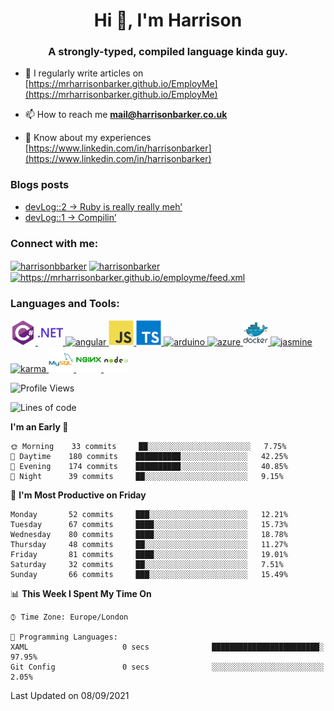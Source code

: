 <h1 align="center">Hi 👋, I'm Harrison</h1>
<h3 align="center">A strongly-typed, compiled language kinda guy.</h3>

- 📝 I regularly write articles on
[https://mrharrisonbarker.github.io/EmployMe](https://mrharrisonbarker.github.io/EmployMe)

- 📫 How to reach me **mail@harrisonbarker.co.uk**

- 📄 Know about my experiences [https://www.linkedin.com/in/harrisonbarker](https://www.linkedin.com/in/harrisonbarker)

### Blogs posts
<!-- BLOG-POST-LIST:START -->
- [devLog::2 → Ruby is really really meh’](https://mrharrisonbarker.github.io/EmployMe/dev-log-2)
- [devLog::1 → Compilin’](https://mrharrisonbarker.github.io/EmployMe/dev-Blog-1)
<!-- BLOG-POST-LIST:END -->

<h3 align="left">Connect with me:</h3>
<p align="left">
    <a href="https://twitter.com/harrisonbbarker" target="blank"><img align="center"
            src="https://raw.githubusercontent.com/rahuldkjain/github-profile-readme-generator/master/src/images/icons/Social/twitter.svg"
            alt="harrisonbbarker" height="30" width="40" /></a>
    <a href="https://linkedin.com/in/harrisonbarker" target="blank"><img align="center"
            src="https://raw.githubusercontent.com/rahuldkjain/github-profile-readme-generator/master/src/images/icons/Social/linked-in-alt.svg"
            alt="harrisonbarker" height="30" width="40" /></a>
    <a href="/https://mrharrisonbarker.github.io/employme/feed.xml" target="blank"><img align="center"
            src="https://raw.githubusercontent.com/rahuldkjain/github-profile-readme-generator/master/src/images/icons/Social/rss.svg"
            alt="https://mrharrisonbarker.github.io/employme/feed.xml" height="30" width="40" /></a>
</p>

<h3 align="left">Languages and Tools:</h3>
<p align="left"> <a href="https://docs.microsoft.com/en-us/dotnet/csharp/" target="_blank"> <img
            src="https://raw.githubusercontent.com/devicons/devicon/master/icons/csharp/csharp-original.svg"
            alt="csharp" width="40" height="40" /> </a> <a href="https://dotnet.microsoft.com/" target="_blank"> <img
            src="./assets/dot-net.svg"
            alt="dotnet" width="40" height="40" /> </a>
            <a href="https://angular.io" target="_blank"> <img
            src="https://angular.io/assets/images/logos/angular/angular.svg" alt="angular" width="40" height="40" />
    </a> <a href="https://developer.mozilla.org/en-US/docs/Web/JavaScript" target="_blank"> <img
            src="https://raw.githubusercontent.com/devicons/devicon/master/icons/javascript/javascript-original.svg"
            alt="javascript" width="40" height="40" /> </a> <a href="https://www.typescriptlang.org/" target="_blank">
        <img src="https://raw.githubusercontent.com/devicons/devicon/master/icons/typescript/typescript-original.svg"
            alt="typescript" width="40" height="40" /> </a><a href="https://www.arduino.cc/" target="_blank"> <img
            src="https://cdn.worldvectorlogo.com/logos/arduino-1.svg" alt="arduino" width="40" height="40" /> </a> <a
        href="https://azure.microsoft.com/en-in/" target="_blank"> <img
            src="https://www.vectorlogo.zone/logos/microsoft_azure/microsoft_azure-icon.svg" alt="azure" width="40"
            height="40" /> </a>
    <a href="https://www.docker.com/" target="_blank"> <img
            src="https://raw.githubusercontent.com/devicons/devicon/master/icons/docker/docker-original-wordmark.svg"
            alt="docker" width="40" height="40" /> </a> <a href="https://jasmine.github.io/" target="_blank"> <img
            src="https://www.vectorlogo.zone/logos/jasmine/jasmine-icon.svg" alt="jasmine" width="40" height="40" />
    </a> <a href="https://karma-runner.github.io/latest/index.html" target="_blank"> <img
            src="https://raw.githubusercontent.com/detain/svg-logos/780f25886640cef088af994181646db2f6b1a3f8/svg/karma.svg"
            alt="karma" width="40" height="40" /> </a> <a href="https://www.mysql.com/" target="_blank"> <img
            src="https://raw.githubusercontent.com/devicons/devicon/master/icons/mysql/mysql-original-wordmark.svg"
            alt="mysql" width="40" height="40" /> </a> <a href="https://www.nginx.com" target="_blank"> <img
            src="https://raw.githubusercontent.com/devicons/devicon/master/icons/nginx/nginx-original.svg" alt="nginx"
            width="40" height="40" /> </a> <a href="https://nodejs.org" target="_blank"> <img
            src="https://raw.githubusercontent.com/devicons/devicon/master/icons/nodejs/nodejs-original-wordmark.svg"
            alt="nodejs" width="40" height="40" /> </a> </p>


<!--START_SECTION:waka-->
![Profile Views](http://img.shields.io/badge/Profile%20Views-0-blue)

![Lines of code](https://img.shields.io/badge/From%20Hello%20World%20I%27ve%20Written-3.5%20million%20lines%20of%20code-blue)

**I'm an Early 🐤** 

```text
🌞 Morning    33 commits     ██░░░░░░░░░░░░░░░░░░░░░░░   7.75% 
🌆 Daytime    180 commits    ██████████░░░░░░░░░░░░░░░   42.25% 
🌃 Evening    174 commits    ██████████░░░░░░░░░░░░░░░   40.85% 
🌙 Night      39 commits     ██░░░░░░░░░░░░░░░░░░░░░░░   9.15%

```
📅 **I'm Most Productive on Friday** 

```text
Monday       52 commits     ███░░░░░░░░░░░░░░░░░░░░░░   12.21% 
Tuesday      67 commits     ████░░░░░░░░░░░░░░░░░░░░░   15.73% 
Wednesday    80 commits     ████░░░░░░░░░░░░░░░░░░░░░   18.78% 
Thursday     48 commits     ██░░░░░░░░░░░░░░░░░░░░░░░   11.27% 
Friday       81 commits     ████░░░░░░░░░░░░░░░░░░░░░   19.01% 
Saturday     32 commits     ██░░░░░░░░░░░░░░░░░░░░░░░   7.51% 
Sunday       66 commits     ███░░░░░░░░░░░░░░░░░░░░░░   15.49%

```


📊 **This Week I Spent My Time On** 

```text
⌚︎ Time Zone: Europe/London

💬 Programming Languages: 
XAML                     0 secs              ████████████████████████░   97.95% 
Git Config               0 secs              ░░░░░░░░░░░░░░░░░░░░░░░░░   2.05%

```


 Last Updated on 08/09/2021
<!--END_SECTION:waka-->
